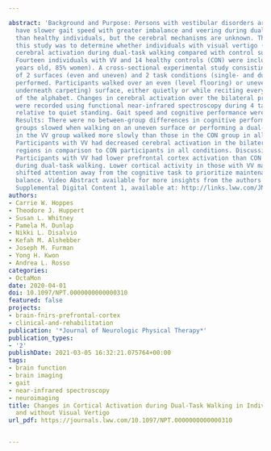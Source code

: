 ---
abstract: 'Background and Purpose: Persons with vestibular disorders are known to
  have slower gait speed with greater imbalance and veering during dual-task walking
  than healthy individuals, but the cerebral mechanisms are unknown. The purpose of
  this study was to determine whether individuals with visual vertigo (VV) have different
  cerebral activation during dual-task walking compared with control subjects. Methods:
  Fourteen individuals with VV and 14 healthy controls (CON) were included (mean 39
  years old, 85% women). A cross-sectional experimental study consisting of 4 combinations
  of 2 surfaces (even and uneven) and 2 task conditions (single- and dual-task) was
  performed. Participants walked over an even (level flooring) or uneven (wood prisms
  underneath carpeting) surface, either quietly or while reciting every other letter
  of the alphabet. Changes in cerebral activation over the bilateral prefrontal cortices
  were recorded using functional near-infrared spectroscopy during 4 task conditions
  relative to quiet standing. Gait speed and cognitive performance were recorded.
  Results: There were no between-group differences in cognitive performance. Both
  groups slowed when walking on an uneven surface or performing a dual-task; participants
  in the VV group walked more slowly than those in the CON group in all conditions.
  Participants with VV had decreased cerebral activation in the bilateral prefrontal
  regions in comparison to CON participants in all conditions. Discussion and Conclusions:
  Participants with VV had lower prefrontal cortex activation than CON participants
  during dual-task walking. Lower cortical activity in those with VV may be due to
  shifted attention away from the cognitive task to prioritize maintenance of dynamic
  balance. Video Abstract available for more insights from the authors (see the Video,
  Supplemental Digital Content 1, available at: http://links.lww.com/JNPT/A303).'
authors:
- Carrie W. Hoppes
- Theodore J. Huppert
- Susan L. Whitney
- Pamela M. Dunlap
- Nikki L. Disalvio
- Kefah M. Alshebber
- Joseph M. Furman
- Yong H. Kwon
- Andrea L. Rosso
categories:
- OctaMon
date: 2020-04-01
doi: 10.1097/NPT.0000000000000310
featured: false
projects:
- brain-fnirs-prefrontal-cortex
- clinical-and-rehabilitation
publication: '*Journal of Neurologic Physical Therapy*'
publication_types:
- '2'
publishDate: 2021-03-05 16:32:21.075764+00:00
tags:
- brain function
- brain imaging
- gait
- near-infrared spectroscopy
- neuroimaging
title: Changes in Cortical Activation during Dual-Task Walking in Individuals with
  and without Visual Vertigo
url_pdf: https://journals.lww.com/10.1097/NPT.0000000000000310

---
